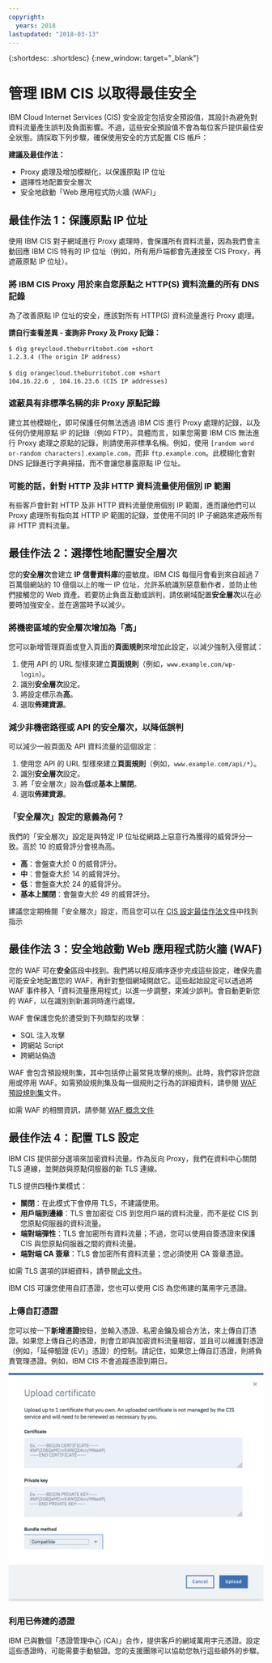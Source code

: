 ```yaml
---
copyright:
  years: 2018
lastupdated: "2018-03-13"
---
```


{:shortdesc: .shortdesc}
{:new_window: target="_blank"}

# 管理 IBM CIS 以取得最佳安全

IBM Cloud Internet Services (CIS) 安全設定包括安全預設值，其設計為避免對資料流量產生誤判及負面影響。不過，這些安全預設值不會為每位客戶提供最佳安全狀態。請採取下列步驟，確保使用安全的方式配置 CIS 帳戶：

**建議及最佳作法：**

* Proxy 處理及增加模糊化，以保護原點 IP 位址
* 選擇性地配置安全層次
* 安全地啟動「Web 應用程式防火牆 (WAF)」

## 最佳作法 1：保護原點 IP 位址

使用 IBM CIS 對子網域進行 Proxy 處理時，會保護所有資料流量，因為我們會主動回應 IBM CIS 特有的 IP 位址（例如，所有用戶端都會先連接至 CIS Proxy，再遮蔽原點 IP 位址）。

### 將 IBM CIS Proxy 用於來自您原點之 HTTP(S) 資料流量的所有 DNS 記錄

為了改善原點 IP 位址的安全，應該對所有 HTTP(S) 資料流量進行 Proxy 處理。

**請自行查看差異 - 查詢非 Proxy 及 Proxy 記錄：**

```
$ dig greycloud.theburritobot.com +short
1.2.3.4 (The origin IP address)

$ dig orangecloud.theburritobot.com +short
104.16.22.6 , 104.16.23.6 (CIS IP addresses)
```

### 遮蔽具有非標準名稱的非 Proxy 原點記錄
建立其他模糊化，即可保護任何無法透過 IBM CIS 進行 Proxy 處理的記錄，以及任何仍使用原點 IP 的記錄（例如 FTP）。具體而言，如果您需要 IBM CIS 無法進行 Proxy 處理之原點的記錄，則請使用非標準名稱。例如，使用 `[random word or-random characters].example.com`，而非 `ftp.example.com`。此模糊化會對 DNS 記錄進行字典掃描，而不會讓您暴露原點 IP 位址。

### 可能的話，針對 HTTP 及非 HTTP 資料流量使用個別 IP 範圍
有些客戶會針對 HTTP 及非 HTTP 資料流量使用個別 IP 範圍，進而讓他們可以 Proxy 處理所有指向其 HTTP IP 範圍的記錄，並使用不同的 IP 子網路來遮蔽所有非 HTTP 資料流量。

## 最佳作法 2：選擇性地配置安全層次
您的**安全層次**會建立 **IP 信譽資料庫**的靈敏度。IBM CIS 每個月會看到來自超過 7 百萬個網站的 10 億個以上的唯一 IP 位址，允許系統識別惡意動作者，並防止他們接觸您的 Web 資產。若要防止負面互動或誤判，請依網域配置**安全層次**以在必要時加強安全，並在適當時予以減少。

### 將機密區域的安全層次增加為「高」
您可以新增管理頁面或登入頁面的**頁面規則**來增加此設定，以減少強制入侵嘗試：

1. 使用 API 的 URL 型樣來建立**頁面規則**（例如，`www.example.com/wp-login`）。 
2. 識別**安全層次**設定。
3. 將設定標示為**高**。
4. 選取**佈建資源**。

### 減少非機密路徑或 API 的安全層次，以降低誤判
可以減少一般頁面及 API 資料流量的這個設定： 

1. 使用您 API 的 URL 型樣來建立**頁面規則**（例如，`www.example.com/api/*`）。
2. 識別**安全層次**設定。
3. 將「安全層次」設為**低**或**基本上關閉**。
4. 選取**佈建資源**。

### 「安全層次」設定的意義為何？
我們的「安全層次」設定是與特定 IP 位址從網路上惡意行為獲得的威脅評分一致。高於 10 的威脅評分會視為高。

* **高**：會盤查大於 0 的威脅評分。
* **中**：會盤查大於 14 的威脅評分。
* **低**：會盤查大於 24 的威脅評分。
* **基本上關閉**：會盤查大於 49 的威脅評分。

建議您定期檢閱「安全層次」設定，而且您可以在 [CIS 設定最佳作法文件](best-practices.html)中找到指示

## 最佳作法 3：安全地啟動 Web 應用程式防火牆 (WAF)
您的 WAF 可在**安全**區段中找到。我們將以相反順序逐步完成這些設定，確保先盡可能安全地配置您的 WAF，再針對整個網域開啟它。這些起始設定可以透過將 WAF 事件移入「資料流量應用程式」以進一步調整，來減少誤判。會自動更新您的 WAF，以在識別到新漏洞時進行處理。

WAF 會保護您免於遭受到下列類型的攻擊：
* SQL 注入攻擊
* 跨網站 Script
* 跨網站偽造

WAF 會包含預設規則集，其中包括停止最常見攻擊的規則。此時，我們容許您啟用或停用 WAF。如需預設規則集及每一個規則之行為的詳細資料，請參閱 [WAF 預設規則集](waf-rule-set.html)文件。

如需 WAF 的相關資訊，請參閱 [WAF 概念文件](waf-concept.html)

## 最佳作法 4：配置 TLS 設定
IBM CIS 提供部分選項來加密資料流量。作為反向 Proxy，我們在資料中心關閉 TLS 連線，並開啟與原點伺服器的新 TLS 連線。

TLS 提供四種作業模式：
* **關閉**：在此模式下會停用 TLS，不建議使用。
* **用戶端到邊緣**：TLS 會加密從 CIS 到您用戶端的資料流量，而不是從 CIS 到您原點伺服器的資料流量。
* **端對端彈性**：TLS 會加密所有資料流量；不過，您可以使用自簽憑證來保護 CIS 與您原點伺服器之間的資料流量。
* **端對端 CA 簽章**：TLS 會加密所有資料流量；您必須使用 CA 簽章憑證。

如需 TLS 選項的詳細資料，請參閱[此文件](ssl-options.html)。

IBM CIS 可讓您使用自訂憑證，您也可以使用 CIS 為您佈建的萬用字元憑證。

### 上傳自訂憑證
您可以按一下**新增憑證**按鈕，並輸入憑證、私密金鑰及組合方法，來上傳自訂憑證。如果您上傳自己的憑證，則會立即與加密資料流量相容，並且可以維護對憑證（例如，「延伸驗證 (EV)」憑證）的控制。請記住，如果您上傳自訂憑證，則將負責管理憑證。例如，IBM CIS 不會追蹤憑證到期日。 

![custom-certificate](images/upload-custom-certificate.png)

### 利用已佈建的憑證
IBM 已與數個「憑證管理中心 (CA)」合作，提供客戶的網域萬用字元憑證。設定這些憑證時，可能需要手動驗證。您的支援團隊可以協助您執行這些額外的步驟。

